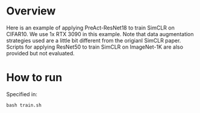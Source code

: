 # Overview

Here is an example of applying PreAct-ResNet18 to train SimCLR on CIFAR10. We use 1x RTX 3090 in this example. Note that data augmentation strategies used are a little bit different from the origianl SimCLR paper. Scripts for applying ResNet50 to train SimCLR on ImageNet-1K are also provided but not evaluated. 

# How to run
Specified in:
```shell
bash train.sh
```

